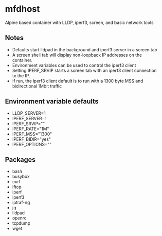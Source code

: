 # mfdhost
Alpine based container with LLDP, iperf3, screen, and basic network tools

## Notes
- Defaults start lldpad in the background and iperf3 server in a screen tab
- A screen shell tab will display non-loopback IP addresses on the container.
- Environment variables can be used to control the iperf3 client
- Setting IPERF_SRVIP starts a screen tab with an iperf3 client connection to the IP.
- If run, the iperf3 client default is to run with a 1300 byte MSS and bidirectional 1Mbit traffic

## Environment variable defaults
- LLDP_SERVER=1
- IPERF_SERVER=1
- IPERF_SRVIP=""
- IPERF_RATE="1M"
- IPERF_MSS="1300"
- IPERF_BIDIR="yes"
- IPERF_OPTIONS=""

## Packages
- bash
- busybox
- curl
- iftop
- iperf
- iperf3
- iptraf-ng
- jq
- lldpad
- openrc
- tcpdump
- wget
